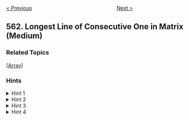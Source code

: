 <!--|This file generated by command(leetcode description); DO NOT EDIT.    |-->
<!--+----------------------------------------------------------------------+-->
<!--|@author    openset <openset.wang@gmail.com>                           |-->
<!--|@link      https://github.com/openset                                 |-->
<!--|@home      https://github.com/openset/leetcode                        |-->
<!--+----------------------------------------------------------------------+-->

[< Previous](https://github.com/openset/leetcode/tree/master/problems/array-partition-i "Array Partition I")
　　　　　　　　　　　　　　　　
[Next >](https://github.com/openset/leetcode/tree/master/problems/binary-tree-tilt "Binary Tree Tilt")

## 562. Longest Line of Consecutive One in Matrix (Medium)



### Related Topics
  [[Array](https://github.com/openset/leetcode/tree/master/tag/array/README.md)]

### Hints
<details>
<summary>Hint 1</summary>
One solution is to count ones in each direction separately and find the longest line. Don't you think  it will take too much lines of code?
</details>

<details>
<summary>Hint 2</summary>
Is it possible to use some extra space to make the solution simple?
</details>

<details>
<summary>Hint 3</summary>
Can we use dynamic programming to make use of intermediate results?
</details>

<details>
<summary>Hint 4</summary>
Think of a 3D array which can be used to store the longest line obtained so far for each direction.
</details>
